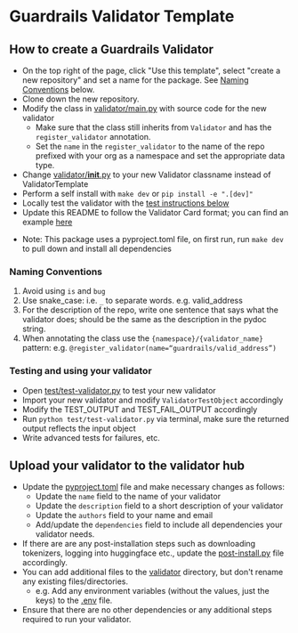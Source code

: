 # Guardrails Validator Template

## How to create a Guardrails Validator
- On the top right of the page, click "Use this template", select "create a new repository"  and set a name for the package.  See [Naming Conventions](#naming-conventions) below.
- Clone down the new repository.
- Modify the class in [validator/main.py](validator/main.py) with source code for the new validator
    - Make sure that the class still inherits from `Validator` and has the `register_validator` annotation.
    - Set the `name` in the `register_validator` to the name of the repo prefixed with your org as a namespace and set the appropriate data type.
- Change [validator/__init__.py](validator/__init__.py) to your new Validator classname instead of ValidatorTemplate
- Perform a self install with `make dev` or `pip install -e ".[dev]"`
- Locally test the validator with the [test instructions below](#testing-and-using-your-validator)
- Update this README to follow the Validator Card format; you can find an example [here](https://github.com/guardrails-ai/lowercase/blob/main/README.md)

* Note: This package uses a pyproject.toml file, on first run, run `make dev` to pull down and install all dependencies

### Naming Conventions
1. Avoid using `is` and `bug`
2. Use snake_case: i.e. `_` to separate words. e.g. valid_address
3. For the description of the repo, write one sentence that says what the validator does; should be the same as the description in the pydoc string.
4. When annotating the class use the `{namespace}/{validator_name}` pattern: e.g. `@register_validator(name=“guardrails/valid_address”)`

### Testing and using your validator
- Open [test/test-validator.py](test/test-validator.py) to test your new validator 
- Import your new validator and modify `ValidatorTestObject` accordingly
- Modify the TEST_OUTPUT and TEST_FAIL_OUTPUT accordingly
- Run `python test/test-validator.py` via terminal, make sure the returned output reflects the input object 
- Write advanced tests for failures, etc.

## Upload your validator to the validator hub
- Update the [pyproject.toml](pyproject.toml) file and make necessary changes as follows:
    - Update the `name` field to the name of your validator
    - Update the `description` field to a short description of your validator
    - Update the `authors` field to your name and email
    - Add/update the `dependencies` field to include all dependencies your validator needs.
- If there are are any post-installation steps such as downloading tokenizers, logging into huggingface etc., update the [post-install.py](validator/post-install.py) file accordingly.
- You can add additional files to the [validator](validator) directory, but don't rename any existing files/directories.
    - e.g. Add any environment variables (without the values, just the keys) to the [.env](.env) file.
- Ensure that there are no other dependencies or any additional steps required to run your validator.
